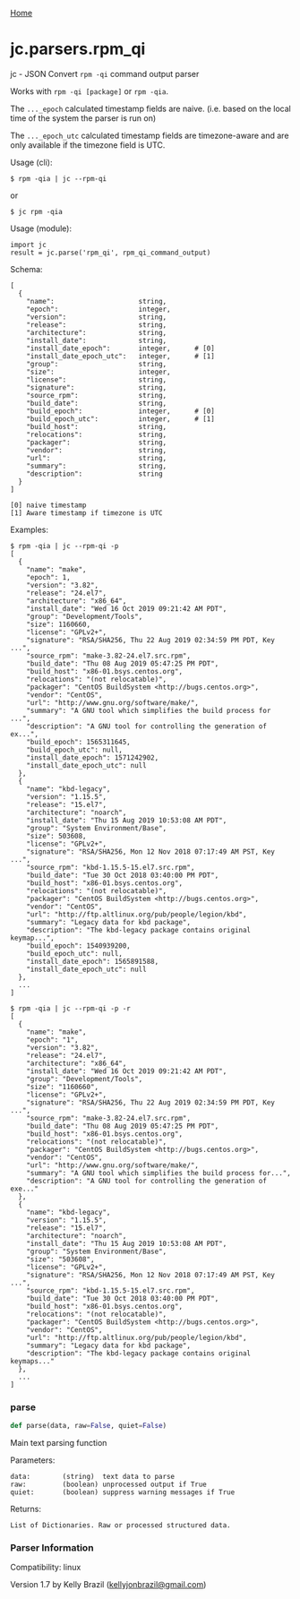 [Home](https://kellyjonbrazil.github.io/jc/)
<a id="jc.parsers.rpm_qi"></a>

# jc.parsers.rpm\_qi

jc - JSON Convert `rpm -qi` command output parser

Works with `rpm -qi [package]` or `rpm -qia`.

The `..._epoch` calculated timestamp fields are naive. (i.e. based on the
local time of the system the parser is run on)

The `..._epoch_utc` calculated timestamp fields are timezone-aware and are
only available if the timezone field is UTC.

Usage (cli):

    $ rpm -qia | jc --rpm-qi

or

    $ jc rpm -qia

Usage (module):

    import jc
    result = jc.parse('rpm_qi', rpm_qi_command_output)

Schema:

    [
      {
        "name":                     string,
        "epoch":                    integer,
        "version":                  string,
        "release":                  string,
        "architecture":             string,
        "install_date":             string,
        "install_date_epoch":       integer,      # [0]
        "install_date_epoch_utc":   integer,      # [1]
        "group":                    string,
        "size":                     integer,
        "license":                  string,
        "signature":                string,
        "source_rpm":               string,
        "build_date":               string,
        "build_epoch":              integer,      # [0]
        "build_epoch_utc":          integer,      # [1]
        "build_host":               string,
        "relocations":              string,
        "packager":                 string,
        "vendor":                   string,
        "url":                      string,
        "summary":                  string,
        "description":              string
      }
    ]

    [0] naive timestamp
    [1] Aware timestamp if timezone is UTC

Examples:

    $ rpm -qia | jc --rpm-qi -p
    [
      {
        "name": "make",
        "epoch": 1,
        "version": "3.82",
        "release": "24.el7",
        "architecture": "x86_64",
        "install_date": "Wed 16 Oct 2019 09:21:42 AM PDT",
        "group": "Development/Tools",
        "size": 1160660,
        "license": "GPLv2+",
        "signature": "RSA/SHA256, Thu 22 Aug 2019 02:34:59 PM PDT, Key ...",
        "source_rpm": "make-3.82-24.el7.src.rpm",
        "build_date": "Thu 08 Aug 2019 05:47:25 PM PDT",
        "build_host": "x86-01.bsys.centos.org",
        "relocations": "(not relocatable)",
        "packager": "CentOS BuildSystem <http://bugs.centos.org>",
        "vendor": "CentOS",
        "url": "http://www.gnu.org/software/make/",
        "summary": "A GNU tool which simplifies the build process for ...",
        "description": "A GNU tool for controlling the generation of ex...",
        "build_epoch": 1565311645,
        "build_epoch_utc": null,
        "install_date_epoch": 1571242902,
        "install_date_epoch_utc": null
      },
      {
        "name": "kbd-legacy",
        "version": "1.15.5",
        "release": "15.el7",
        "architecture": "noarch",
        "install_date": "Thu 15 Aug 2019 10:53:08 AM PDT",
        "group": "System Environment/Base",
        "size": 503608,
        "license": "GPLv2+",
        "signature": "RSA/SHA256, Mon 12 Nov 2018 07:17:49 AM PST, Key ...",
        "source_rpm": "kbd-1.15.5-15.el7.src.rpm",
        "build_date": "Tue 30 Oct 2018 03:40:00 PM PDT",
        "build_host": "x86-01.bsys.centos.org",
        "relocations": "(not relocatable)",
        "packager": "CentOS BuildSystem <http://bugs.centos.org>",
        "vendor": "CentOS",
        "url": "http://ftp.altlinux.org/pub/people/legion/kbd",
        "summary": "Legacy data for kbd package",
        "description": "The kbd-legacy package contains original keymap...",
        "build_epoch": 1540939200,
        "build_epoch_utc": null,
        "install_date_epoch": 1565891588,
        "install_date_epoch_utc": null
      },
      ...
    ]

    $ rpm -qia | jc --rpm-qi -p -r
    [
      {
        "name": "make",
        "epoch": "1",
        "version": "3.82",
        "release": "24.el7",
        "architecture": "x86_64",
        "install_date": "Wed 16 Oct 2019 09:21:42 AM PDT",
        "group": "Development/Tools",
        "size": "1160660",
        "license": "GPLv2+",
        "signature": "RSA/SHA256, Thu 22 Aug 2019 02:34:59 PM PDT, Key ...",
        "source_rpm": "make-3.82-24.el7.src.rpm",
        "build_date": "Thu 08 Aug 2019 05:47:25 PM PDT",
        "build_host": "x86-01.bsys.centos.org",
        "relocations": "(not relocatable)",
        "packager": "CentOS BuildSystem <http://bugs.centos.org>",
        "vendor": "CentOS",
        "url": "http://www.gnu.org/software/make/",
        "summary": "A GNU tool which simplifies the build process for...",
        "description": "A GNU tool for controlling the generation of exe..."
      },
      {
        "name": "kbd-legacy",
        "version": "1.15.5",
        "release": "15.el7",
        "architecture": "noarch",
        "install_date": "Thu 15 Aug 2019 10:53:08 AM PDT",
        "group": "System Environment/Base",
        "size": "503608",
        "license": "GPLv2+",
        "signature": "RSA/SHA256, Mon 12 Nov 2018 07:17:49 AM PST, Key ...",
        "source_rpm": "kbd-1.15.5-15.el7.src.rpm",
        "build_date": "Tue 30 Oct 2018 03:40:00 PM PDT",
        "build_host": "x86-01.bsys.centos.org",
        "relocations": "(not relocatable)",
        "packager": "CentOS BuildSystem <http://bugs.centos.org>",
        "vendor": "CentOS",
        "url": "http://ftp.altlinux.org/pub/people/legion/kbd",
        "summary": "Legacy data for kbd package",
        "description": "The kbd-legacy package contains original keymaps..."
      },
      ...
    ]

<a id="jc.parsers.rpm_qi.parse"></a>

### parse

```python
def parse(data, raw=False, quiet=False)
```

Main text parsing function

Parameters:

    data:        (string)  text data to parse
    raw:         (boolean) unprocessed output if True
    quiet:       (boolean) suppress warning messages if True

Returns:

    List of Dictionaries. Raw or processed structured data.

### Parser Information
Compatibility:  linux

Version 1.7 by Kelly Brazil (kellyjonbrazil@gmail.com)
